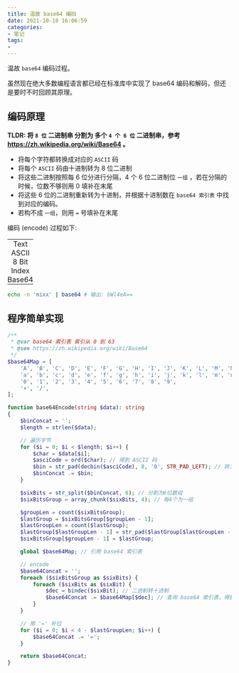 ```yaml
---
title: 温故 base64 编码
date: 2021-10-18 16:06:59
categories:
- 笔记
tags:
-
---
```


温故 `base64` 编码过程。

虽然现在绝大多数编程语言都已经在标准库中实现了 base64 编码和解码，但还是要时不时回顾其原理。

## 编码原理

**TLDR: 将 `8 位` 二进制串 **分割为** 多个 `4 个 6 位` 二进制串，参考 https://zh.wikipedia.org/wiki/Base64 。**

- 将每个字符都转换成对应的 `ASCII` 码
- 将每个 `ASCII` 码由十进制转为 8 位二进制
- 将这些二进制按照每 6 位分进行分隔，4 个 6 位二进制位 `一组` ，若在分隔的时候，位数不够则用 0 填补在末尾
- 将这些 6 位的二进制重新转为十进制，并根据十进制数在 `base64 索引表` 中找到对应的编码。
- 若构不成 `一组`，则用 `=` 号填补在末尾

编码 (encode) 过程如下:

<table id="tb">
    <tbody>
        <tr id="tr-text">
            <td>Text</td>
            <!-- inserted in js script -->
        </tr>
        <tr id="tr-ascii">
            <td>ASCII</td>
            <!-- inserted in js script -->
        </tr>
        <tr id="tr-bits">
            <td>8 Bit</td>
            <!-- inserted in js script -->
        </tr>
        <tr id="tr-index">
            <td>Index</td>
            <!-- inserted in js script -->
        </tr>
        <tr id="tr-base64">
            <td>Base64</td>
            <!-- inserted in js script -->
        </tr>
    </tbody>
</table>

<style>
#tb td {
    padding: 0;
    margin: 0;
    text-align: center;
    min-width: 1em;
}
</style>

<script>
    function buildTd(items, colspan = 0) {
        let tdString = '';
        for (const item of items) {
            tdString += `<td colspan="${colspan}">${item}</td>`;
        }
        return tdString;
    }

    // text
    const texts = ['m', 'i', 'x', 'x', ' ', ' '];
    document.getElementById('tr-text').innerHTML += buildTd(texts, 8);

    // ascii
    const asciis = [109, 105, 120, 120, ' ', ' '];
    document.getElementById('tr-ascii').innerHTML += buildTd(asciis, 8);

    // bits
    const bits = [
        '0', '1', '1', '0', '1', '1', '0', '1',
        '0', '1', '1', '0', '1', '0', '0', '1',
        '0', '1', '1', '1', '1', '0', '0', '0',
        '0', '1', '1', '1', '1', '0', '0', '0',
        ' ', ' ', ' ', ' ', ' ', ' ', ' ', ' ',
        ' ', ' ', ' ', ' ', ' ', ' ', ' ', ' ',
    ]
    document.getElementById('tr-bits').innerHTML += buildTd(bits);

    // index
    const indices = [27, 22, 37, 56, 30, 0, ' ', ' '];
    document.getElementById('tr-index').innerHTML += buildTd(indices, 6);

    // Base64
    const base64s = ['b', 'W', 'l', '4', 'e', 'A', '=', '='];
    document.getElementById('tr-base64').innerHTML += buildTd(base64s, 6);
</script>

```sh
echo -n 'mixx' | base64 # 输出: bWl4eA==
```

## 程序简单实现

<!-- more -->

```php
/**
 * @var base64 索引表 索引从 0 到 63
 * @see https://zh.wikipedia.org/wiki/Base64
 */
$base64Map = [
    'A', 'B', 'C', 'D', 'E', 'F', 'G', 'H', 'I', 'J', 'K', 'L', 'M', 'N', 'O', 'P', 'Q', 'R', 'S', 'T', 'U', 'V', 'W', 'X', 'Y', 'Z',
    'a', 'b', 'c', 'd', 'e', 'f', 'g', 'h', 'i', 'j', 'k', 'l', 'm', 'n', 'o', 'p', 'q', 'r', 's', 't', 'u', 'v', 'w', 'x', 'y', 'z',
    '0', '1', '2', '3', '4', '5', '6', '7', '8', '9',
    '+', '/',
];

function base64Encode(string $data): string
{
    $binConcat = '';
    $length = strlen($data);

    // 遍历字节
    for ($i = 0; $i < $length; $i++) {
        $char = $data[$i];
        $asciCode = ord($char); // 得到 ASCII 码
        $bin = str_pad(decbin($asciCode), 8, '0', STR_PAD_LEFT); // 转为二进制并高位补0
        $binConcat .= $bin;
    }

    $sixBits = str_split($binConcat, 6); // 分割为6位数组
    $sixBitsGroup = array_chunk($sixBits, 4); // 每4个为一组

    $groupLen = count($sixBitsGroup);
    $lastGroup = $sixBitsGroup[$groupLen - 1];
    $lastGroupLen = count($lastGroup);
    $lastGroup[$lastGroupLen - 1] = str_pad($lastGroup[$lastGroupLen - 1], 6, '0', STR_PAD_RIGHT); // 不足6位则用0填补末尾
    $sixBitsGroup[$groupLen - 1] = $lastGroup;

    global $base64Map; // 引用 base64 索引表

    // encode
    $base64Concat = '';
    foreach ($sixBitsGroup as $sixBits) {
        foreach ($sixBits as $sixBit) {
            $dec = bindec($sixBit); // 二进制转十进制
            $base64Concat .= $base64Map[$dec]; // 查询 base64 索引表，得到字符
        }
    }

    // 用 '=' 补位
    for ($i = 0; $i < 4 - $lastGroupLen; $i++) {
        $base64Concat .= '=';
    }

    return $base64Concat;
}
```
